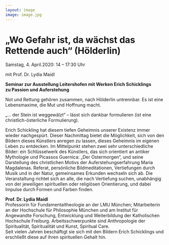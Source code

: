 ```yaml
---
layout: image
image: image.jpg
---
```


# „Wo Gefahr ist, da wächst das Rettende auch“ (Hölderlin)

Samstag, 4. April.2020: 14 – 17:30 Uhr

mit Prof. Dr. Lydia Maidl

**Seminar zur Ausstellung Leitershofen mit Werken Erich Schicklings   
zu Passion und Auferstehung**



Not und Rettung gehören zusammen, nach Hölderlin untrennbar. Es ist eine Lebensmaxime, die Mut und Hoffnung macht. 

„… der Stein ist weggewälzt“ – lässt sich dankbar formulieren (ist eine christlich-österliche Formulierung).

Erich Schickling hat diesem tiefen Geheimnis unserer Existenz immer wieder nachgespürt. Dieser Nachmittag bietet die Möglichkeit, sich von den Bildern dieses Künstlers anregen zu lassen, dieses Geheimnis im eigenen Leben zu entdecken. Im Mittelpunkt stehen zwei sehr unterschiedliche Bilder: ein Schlüsselwerk des Künstlers, das sich orientiert an antiker Mythologie und Picassos Guernica: „Der Ostermorgen“, und seine Darstellung des christlichen Motivs der Auferstehungserfahrung Maria Magdalenas.
Referat, persönliche Bildmeditationen, Vertiefungen durch Musik und in der Natur, gemeinsames Erkunden wechseln sich ab.
Die Veranstaltung richtet sich an alle, die nach Vertiefung suchen, unabhängig von der jeweiligen spirituellen oder religiösen Orientierung, und dabei Impulse durch Formen und Farben finden. 
  
**Prof. Dr. Lydia Maidl**  
Professorin für Fundamentaltheologie an der LMU München; Mitarbeiterin an der Hochschule für Philosophie München und am Institut für Angewandte Forschung, Entwicklung und Weiterbildung der Katholischen Hochschule Freiburg. Arbeitsschwerpunkte sind Anthropologie der Spiritualität, Spiritualität und Kunst, Spiritual Care.   
Seit vielen Jahren beschäftigt sie sich mit den Bildern Erich Schicklings und erschließt diese auf ihren spirituellen Gehalt hin. 


